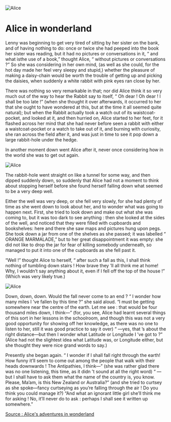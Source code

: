 ![Alice](https://upload.wikimedia.org/wikipedia/commons/b/ba/Alice_par_John_Tenniel_30.png)
# Alice in wonderland

Lenny was beginning to get very tired of sitting by her sister on the bank, and of having nothing to do: once or twice she had peeped into the book her sister was reading, but it had no pictures or conversations in it, “ and what isthe use of a book,” thought Alice, “ without pictures or conversations ?” So she was considering in her own mind, (as well as she could, for the hot day made her feel very sleepy and stupid,) whether the pleasure of making a daisy-chain would be worth the trouble of getting up and picking the daisies, when suddenly a white rabbit with pink eyes ran close by her.

There was nothing so very remarkable in that; nor did Alice think it so very much out of the way to hear the Rabbit say to itself, “ Oh dear ! Oh dear ! I shall be too late !” (when she thought it over afterwards, it occurred to her that she ought to have wondered at this, but at the time it all seemed quite natural); but when the Rabbit actually took a watch out of its waistcoat-pocket, and looked at it, and then hurried on, Alice started to her feet, for it flashed across her mind that she had never before seen a rabbit with either a waistcoat-pocket or a watch to take out of it, and burning with curiosity, she ran across the field after it, and was just in time to see it pop down a large rabbit-hole under the hedge. 

In another moment down went Alice after it, never once considering how in the world she was to get out again.

![Alice](http://www.alice-in-wonderland.net/wp-content/uploads/1book3.jpg)

The rabbit-hole went straight on like a tunnel for some way, and then dipped suddenly down, so suddenly that Alice had not a moment to think about stopping herself before she found herself falling down what seemed to be a very deep well.

Either the well was very deep, or she fell very slowly, for she had plenty of time as she went down to look about her, and to wonder what was going to happen next. First, she tried to look down and make out what she was coming to, but it was too dark to see anything : then she looked at the sides of the well, and noticed that they were filled with cupboards and bookshelves: here and there she saw maps and pictures hung upon pegs. She took down a jar from one of the shelves as she passed; it was labelled “ ORANGE MARMALADE,” but to her great disappointment it was empty: she did not like to drop the jar for fear of killing somebody underneath, so managed to put it into one of the cupboards as she fell past it.

“Well !” thought Alice to herself, “ after such a fall as this, I shall think nothing of tumbling down stairs ! How brave they ’ll all think me at home! Why, I wouldn’t say anything about it, even if I fell off the top of the house !” (Which was very likely true.)

![Alice](http://www.alice-in-wonderland.net/wp-content/uploads/1book22.jpg)

Down, down, down. Would the fall never come to an end ? “ I wonder how many miles I ’ve fallen by this time ?” she said aloud. “I must be getting somewhere near the centre of the earth. Let me see : that would be four thousand miles down, I think—” (for, you see, Alice had learnt several things of this sort in her lessons in the schoolroom, and though this was not a very good opportunity for showing off her knowledge, as there was no one to listen to her, still it was good practice to say it over) “ —yes, that ’s about the right distance—but then I wonder what Latitude or Longitude I ’ve got to ?” (Alice had not the slightest idea what Latitude was, or Longitude either, but she thought they were nice grand words to say.)

Presently she began again. “ I wonder if I shall fall right through the earth! How funny it’ll seem to come out among the people that walk with their heads downwards ! The Antipathies, I think—” (she was rather glad there was no one listening, this time, as it didn ’t sound at all the right word) “ —but I shall have to ask them what the name of the country is, you know. Please, Ma’am, is this New Zealand or Australia?” (and she tried to curtsey as she spoke—fancy curtseying as you’re falling through the air ! Do you think you could manage it?) “And what an ignorant little girl she’ll think me for asking ! No, it’ll never do to ask : perhaps I shall see it written up somewhere.”

[Source : Alice's adventures in wonderland](https://www.adobe.com/be_en/active-use/pdf/Alice_in_Wonderland.pdf)